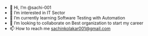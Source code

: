 - 👋 Hi, I’m @sachi-001
- 👀 I’m interested in IT Sector
- 🌱 I’m currently learning Software Testing with Automation
- 💞️ I’m looking to collaborate on Best organization to start my career
- 📫 How to reach me sachinkolakar001@gmail.com

<!---
sachi-001/sachi-001 is a ✨ special ✨ repository because its `README.md` (this file) appears on your GitHub profile.
You can click the Preview link to take a look at your changes.
--->
